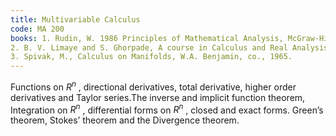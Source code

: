 ```yaml
---
title: Multivariable Calculus
code: MA 200
books: 1. Rudin, W. 1986 Principles of Mathematical Analysis, McGraw-Hill.
2. B. V. Limaye and S. Ghorpade, A course in Calculus and Real Analysis, Springer
3. Spivak, M., Calculus on Manifolds, W.A. Benjamin, co., 1965.
---
```



Functions on $R^n$ , directional derivatives, total derivative, higher order derivatives and Taylor series.The inverse and implicit function theorem,
Integration on $R^n$ , differential forms on  $R^n$ , closed and exact forms. Green’s theorem, Stokes’ theorem and the Divergence theorem.

